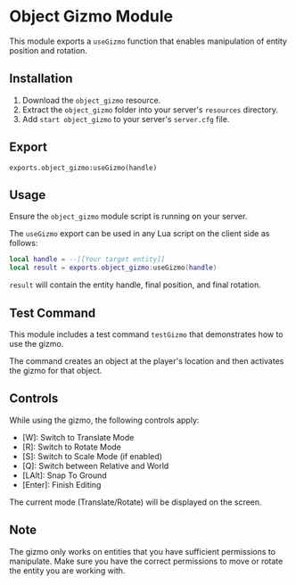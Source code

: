# Object Gizmo Module

This module exports a `useGizmo` function that enables manipulation of entity position and rotation.

## Installation

1. Download the `object_gizmo` resource.
2. Extract the `object_gizmo` folder into your server's `resources` directory.
3. Add `start object_gizmo` to your server's `server.cfg` file.

## Export

`exports.object_gizmo:useGizmo(handle)`

## Usage

Ensure the `object_gizmo` module script is running on your server.

The `useGizmo` export can be used in any Lua script on the client side as follows:

```lua
local handle = --[[Your target entity]]
local result = exports.object_gizmo:useGizmo(handle)
```

`result` will contain the entity handle, final position, and final rotation.

## Test Command

This module includes a test command `testGizmo` that demonstrates how to use the gizmo. 

The command creates an object at the player's location and then activates the gizmo for that object.



## Controls

While using the gizmo, the following controls apply:
- [W]: Switch to Translate Mode
- [R]: Switch to Rotate Mode
- [S]: Switch to Scale Mode (if enabled)
- [Q]: Switch between Relative and World
- [LAlt]: Snap To Ground
- [Enter]: Finish Editing

The current mode (Translate/Rotate) will be displayed on the screen.

## Note

The gizmo only works on entities that you have sufficient permissions to manipulate. Make sure you have the correct permissions to move or rotate the entity you are working with.
